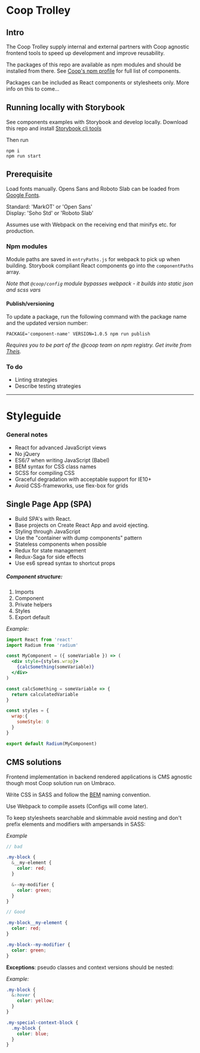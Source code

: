# Coop Trolley

## Intro

The Coop Trolley supply internal and external partners with Coop agnostic frontend tools to speed up development and improve reusability.

The packages of this repo are available as npm modules and should be installed from there. See [Coop's npm profile](https://www.npmjs.com/org/coop) for full list of components.

Packages can be included as React components or stylesheets only. More info on this to come...

## Running locally with Storybook

See components examples with Storybook and develop locally. Download this repo and install [Storybook cli tools](https://github.com/storybooks/storybook)

Then run
```
npm i
npm run start
```

## Prerequisite

Load fonts manually. Opens Sans and Roboto Slab can be loaded from [Google Fonts](https://fonts.google.com/selection?query=open&selection.family=Open+Sans:400,400i,600,600i,800|Roboto+Slab:400,700).

Standard: 'MarkOT' or 'Open Sans'  \
Display: 'Soho Std' or 'Roboto Slab'

Assumes use with Webpack on the receiving end that minifys etc. for production.

### Npm modules

Module paths are saved in `entryPaths.js` for webpack to pick up when building. Storybook compliant React components go into the `componentPaths` array.

*Note that `@coop/config` module bypasses webpack - it builds into static json and scss vars*

#### Publish/versioning

To update a package, run the following command with the package name and the updated version number:

`PACKAGE='component-name' VERSION=1.0.5 npm run publish`

*Requires you to be part of the @coop team on npm registry. Get invite from [Theis](mailto:theis.froehlich@coop.dk@coop).*

### To do

- Linting strategies
- Describe testing strategies

---

# Styleguide

### General notes
- React for advanced JavaScript views
- No jQuery
- ES6/7 when writing JavaScript (Babel)
- BEM syntax for CSS class names
- SCSS for compiling CSS
- Graceful degradation with acceptable support for IE10+
- Avoid CSS-frameworks, use flex-box for grids

## Single Page App (SPA)

- Build SPA's with React.
- Base projects on Create React App and avoid ejecting.
- Styling through JavaScript
- Use the "container with dump components" pattern
- Stateless components when possible
- Redux for state management
- Redux-Saga for side effects
- Use es6 spread syntax to shortcut props

##### Component structure:
1. Imports
2. Component
3. Private helpers
4. Styles
5. Export default

*Example:*

```jsx
import React from 'react'
import Radium from 'radium'

const MyComponent = ({ someVariable }) => (
  <div style={styles.wrap}>
    {calcSomething(someVariable)}
  </div>
)

const calcSomething = someVariable => {
  return calculatedVariable
}

const styles = {
  wrap:{
    someStyle: 0
  }
}

export default Radium(MyComponent)

```

## CMS solutions

Frontend implementation in backend rendered applications is CMS agnostic though most Coop solution run on Umbraco.

Write CSS in SASS and follow the [BEM](http://getbem.com/) naming convention.

Use Webpack to compile assets (Configs will come later).

To keep stylesheets searchable and skimmable avoid nesting and don't prefix elements and modifiers with ampersands in SASS:

*Example*

```SCSS
// bad

.my-block {
  &__my-element {
    color: red;
  }

  &--my-modifier {
    color: green;
  }
}

// Good

.my-block__my-element {
  color: red;
}

.my-block--my-modifier {
  color: green;
}
```

**Exceptions**: pseudo classes and context versions should be nested:

*Example:*

```SCSS
.my-block {
  &:hover {
    color: yellow;
  }
}

.my-special-context-block {
  .my-block {
    color: blue;
  }
}
```
